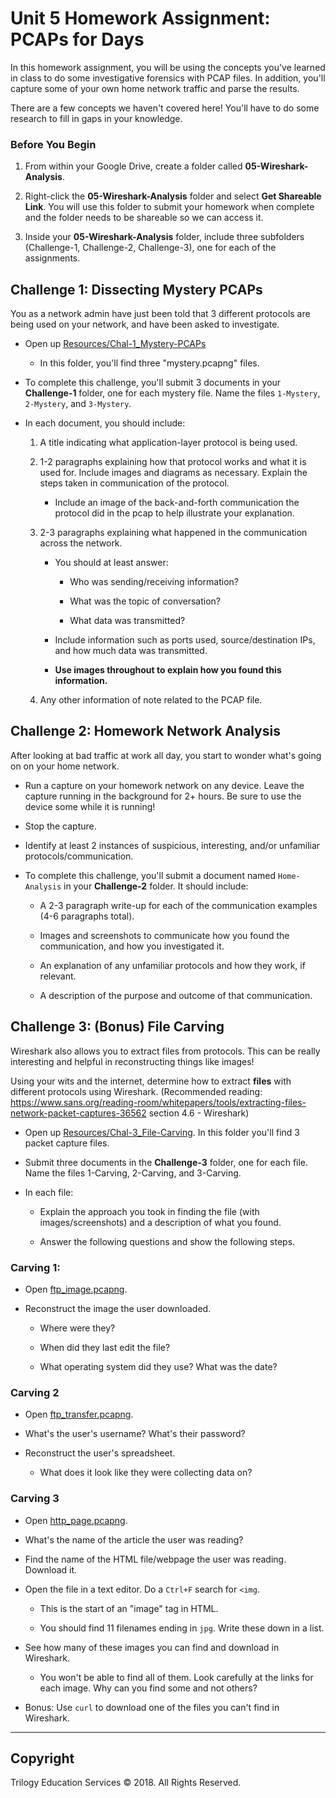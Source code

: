 # Unit 5 Homework Assignment: PCAPs for Days

In this homework assignment, you will be using the concepts you've learned in class to do some investigative forensics with PCAP files. In addition, you'll capture some of your own home network traffic and parse the results.

There are a few concepts we haven't covered here! You'll have to do some research to fill in gaps in your knowledge.

### Before You Begin

1. From within your Google Drive, create a folder called **05-Wireshark-Analysis**.

2. Right-click the **05-Wireshark-Analysis** folder and select **Get Shareable Link**. You will use this folder to submit your homework when complete and the folder needs to be shareable so we can access it.

3. Inside your **05-Wireshark-Analysis** folder, include three subfolders (Challenge-1, Challenge-2, Challenge-3), one for each of the assignments.

## Challenge 1: Dissecting Mystery PCAPs

You as a network admin have just been told that 3 different protocols are being used on your network, and have been asked to investigate.

- Open up [Resources/Chal-1_Mystery-PCAPs](Resources/Chal-1_Mystery-PCAPs)

  - In this folder, you'll find three "mystery.pcapng" files.

- To complete this challenge, you'll submit 3 documents in your **Challenge-1** folder, one for each mystery file. Name the files `1-Mystery`, `2-Mystery`, and `3-Mystery`.

- In each document, you should include:

  1. A title indicating what application-layer protocol is being used.

  2. 1-2 paragraphs explaining how that protocol works and what it is used for. Include images and diagrams as necessary. Explain the steps taken in communication of the protocol.

     - Include an image of the back-and-forth communication the protocol did in the pcap to help illustrate your explanation.

  3. 2-3 paragraphs explaining what happened in the communication across the network.

     - You should at least answer:

       - Who was sending/receiving information?

       - What was the topic of conversation?

       - What data was transmitted?

     - Include information such as ports used, source/destination IPs, and how much data was transmitted.

     - **Use images throughout to explain how you found this information.**

  4. Any other information of note related to the PCAP file.

## Challenge 2: Homework Network Analysis

After looking at bad traffic at work all day, you start to wonder what's going on on your home network.

- Run a capture on your homework network on any device. Leave the capture running in the background for 2+ hours. Be sure to use the device some while it is running!

- Stop the capture.

- Identify at least 2 instances of suspicious, interesting, and/or unfamiliar protocols/communication.

- To complete this challenge, you'll submit a document named `Home-Analysis` in your **Challenge-2** folder. It should include:

  - A 2-3 paragraph write-up for each of the communication examples (4-6 paragraphs total).

  - Images and screenshots to communicate how you found the communication, and how you investigated it.

  - An explanation of any unfamiliar protocols and how they work, if relevant.

  - A description of the purpose and outcome of that communication.

## Challenge 3: (Bonus) File Carving

Wireshark also allows you to extract files from protocols. This can be really interesting and helpful in reconstructing things like images!

Using your wits and the internet, determine how to extract **files** with different protocols using Wireshark. (Recommended reading: <https://www.sans.org/reading-room/whitepapers/tools/extracting-files-network-packet-captures-36562> section 4.6 - Wireshark)

- Open up [Resources/Chal-3_File-Carving](Resources/Chal-3_File-Carving). In this folder you'll find 3 packet capture files.

- Submit three documents in the **Challenge-3** folder, one for each file. Name the files 1-Carving, 2-Carving, and 3-Carving.

- In each file:

  - Explain the approach you took in finding the file (with images/screenshots) and a description of what you found.

  - Answer the following questions and show the following steps.

### Carving 1:

- Open [ftp_image.pcapng](Resources/Chal-3_File-Carving/ftp_image.pcapng).

- Reconstruct the image the user downloaded.

  - Where were they?

  - When did they last edit the file?

  - What operating system did they use? What was the date?

### Carving 2

- Open [ftp_transfer.pcapng](Resources/Chal-3_File-Carving/ftp_image.pcapng).

- What's the user's username? What's their password?

- Reconstruct the user's spreadsheet.

  - What does it look like they were collecting data on?

### Carving 3

- Open [http_page.pcapng](Resources/Chal-3_File-Carving/http_page.pcapng).

- What's the name of the article the user was reading?

- Find the name of the HTML file/webpage the user was reading. Download it.

- Open the file in a text editor. Do a `Ctrl+F` search for `<img`.

  - This is the start of an "image" tag in HTML.

  - You should find 11 filenames ending in `jpg`. Write these down in a list.

- See how many of these images you can find and download in Wireshark.

  - You won't be able to find all of them. Look carefully at the links for each image. Why can you find some and not others?

- Bonus: Use `curl` to download one of the files you can't find in Wireshark.

-----

## Copyright

Trilogy Education Services © 2018. All Rights Reserved.
